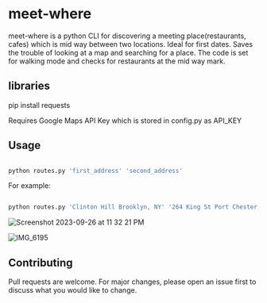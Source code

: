 # meet-where

meet-where is a python CLI for discovering a meeting place(restaurants, cafes) which is mid way between two locations.
Ideal for first dates. Saves the trouble of looking at a map and searching for a place. The code is set for walking mode and checks for restaurants at the mid way mark. 

## libraries
pip install requests


Requires Google Maps API Key which is stored in config.py as API_KEY


## Usage

```python

python routes.py 'first_address' 'second_address'


```

For example:

```python

python routes.py 'Clinton Hill Brooklyn, NY' '264 King St Port Chester, NY'


```
![Screenshot 2023-09-26 at 11 32 21 PM](https://github.com/Saniya327/meet-me/assets/18498274/3bb499e1-88cb-474e-b52c-751bbede4385)

![IMG_6195](https://github.com/Saniya327/meet-me/assets/18498274/c45e66ad-3251-44d6-bb0b-c9052ee3b0a9)



## Contributing

Pull requests are welcome. For major changes, please open an issue first
to discuss what you would like to change.
